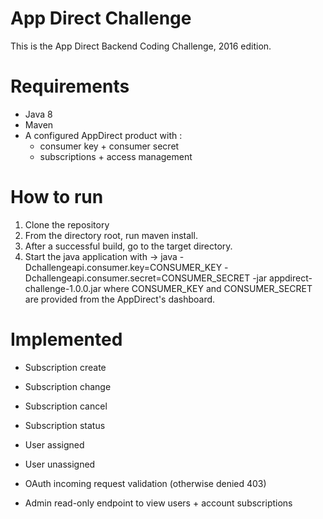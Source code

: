 # App Direct Challenge
This is the App Direct Backend Coding Challenge, 2016 edition.

# Requirements
- Java 8
- Maven
- A configured AppDirect product with :
  - consumer key + consumer secret
  - subscriptions + access management 
  
# How to run
1. Clone the repository
2. From the directory root, run maven install.
3. After a successful build, go to the target directory.
4. Start the java application with -> java -Dchallengeapi.consumer.key=CONSUMER_KEY -Dchallengeapi.consumer.secret=CONSUMER_SECRET -jar appdirect-challenge-1.0.0.jar where CONSUMER_KEY and CONSUMER_SECRET are provided from the AppDirect's dashboard.

# Implemented
- Subscription create
- Subscription change
- Subscription cancel
- Subscription status

- User assigned
- User unassigned

- OAuth incoming request validation (otherwise denied 403)
- Admin read-only endpoint to view users + account subscriptions
